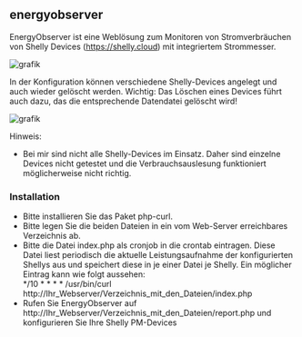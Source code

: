 ## energyobserver
EnergyObserver ist eine Weblösung zum Monitoren von Stromverbräuchen von Shelly Devices (https://shelly.cloud) mit integriertem Strommesser.

![grafik](https://user-images.githubusercontent.com/81878929/113571640-0b201c00-9617-11eb-9aba-9c274376ee96.png)

In der Konfiguration können verschiedene Shelly-Devices angelegt und auch wieder gelöscht werden. Wichtig: Das Löschen eines Devices führt auch dazu, das die entsprechende Datendatei gelöscht wird!

![grafik](https://user-images.githubusercontent.com/81878929/113571716-2c810800-9617-11eb-9b07-b567c7e97969.png)

Hinweis:
* Bei mir sind nicht alle Shelly-Devices im Einsatz. Daher sind einzelne Devices nicht getestet und die Verbrauchsauslesung funktioniert möglicherweise nicht richtig.

### Installation
- Bitte installieren Sie das Paket php-curl.
- Bitte legen Sie die beiden Dateien in ein vom Web-Server erreichbares Verzeichnis ab.
- Bitte die Datei index.php als cronjob in die crontab eintragen. Diese Datei liest periodisch die aktuelle Leistungsaufnahme der konfigurierten Shellys aus und speichert diese in je einer Datei je Shelly. Ein möglicher Eintrag kann wie folgt aussehen:<br>
*/10 * * * * /usr/bin/curl http://Ihr_Webserver/Verzeichnis_mit_den_Dateien/index.php
- Rufen Sie EnergyObserver auf http://Ihr_Webserver/Verzeichnis_mit_den_Dateien/report.php und konfigurieren Sie Ihre Shelly PM-Devices
